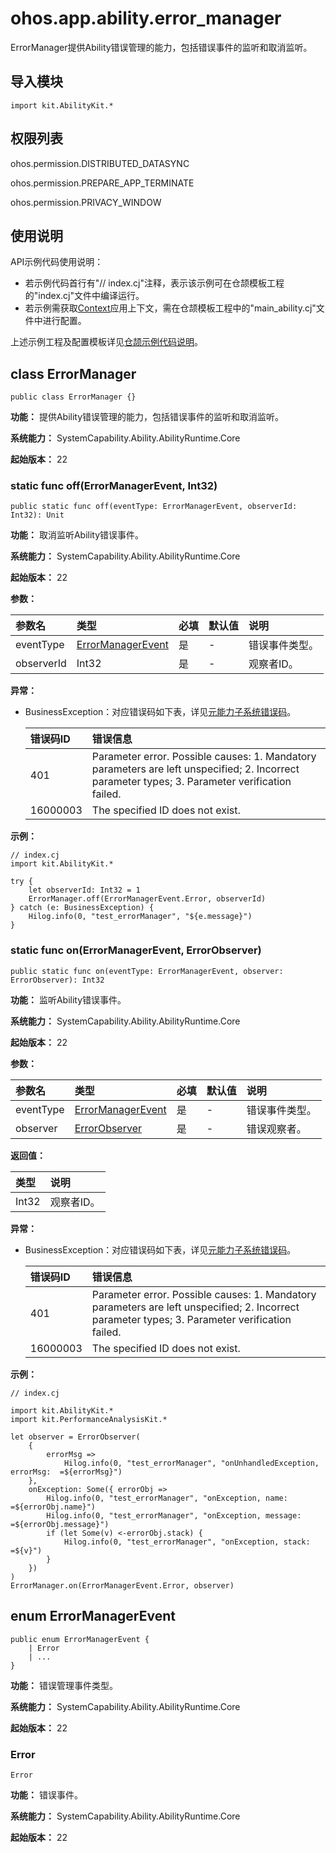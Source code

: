 # ohos.app.ability.error_manager

ErrorManager提供Ability错误管理的能力，包括错误事件的监听和取消监听。

## 导入模块

```cangjie
import kit.AbilityKit.*
```

## 权限列表

ohos.permission.DISTRIBUTED_DATASYNC

ohos.permission.PREPARE_APP_TERMINATE

ohos.permission.PRIVACY_WINDOW

## 使用说明

API示例代码使用说明：

- 若示例代码首行有"// index.cj"注释，表示该示例可在仓颉模板工程的"index.cj"文件中编译运行。
- 若示例需获取[Context](./cj-apis-app-ability-ui_ability.md#class-context)应用上下文，需在仓颉模板工程中的"main_ability.cj"文件中进行配置。

上述示例工程及配置模板详见[仓颉示例代码说明](../../cj-development-intro.md#仓颉示例代码说明)。

## class ErrorManager

```cangjie
public class ErrorManager {}
```

**功能：** 提供Ability错误管理的能力，包括错误事件的监听和取消监听。

**系统能力：** SystemCapability.Ability.AbilityRuntime.Core

**起始版本：** 22

### static func off(ErrorManagerEvent, Int32)

```cangjie
public static func off(eventType: ErrorManagerEvent, observerId: Int32): Unit
```

**功能：** 取消监听Ability错误事件。

**系统能力：** SystemCapability.Ability.AbilityRuntime.Core

**起始版本：** 22

**参数：**

|参数名|类型|必填|默认值|说明|
|:---|:---|:---|:---|:---|
|eventType|[ErrorManagerEvent](#enum-errormanagerevent)|是|-|错误事件类型。|
|observerId|Int32|是|-|观察者ID。|

**异常：**

- BusinessException：对应错误码如下表，详见[元能力子系统错误码](../../../source_zh_cn/errorcodes/cj-errorcode-ability.md)。

  | 错误码ID | 错误信息 |
  | :---- | :--- |
  | 401 | Parameter error. Possible causes: 1. Mandatory parameters are left unspecified; 2. Incorrect parameter types; 3. Parameter verification failed. |
  | 16000003 | The specified ID does not exist. |

**示例：**

<!-- compile -->

```cangjie
// index.cj
import kit.AbilityKit.*

try {
    let observerId: Int32 = 1
    ErrorManager.off(ErrorManagerEvent.Error, observerId)
} catch (e: BusinessException) {
    Hilog.info(0, "test_errorManager", "${e.message}")
}
```

### static func on(ErrorManagerEvent, ErrorObserver)

```cangjie
public static func on(eventType: ErrorManagerEvent, observer: ErrorObserver): Int32
```

**功能：** 监听Ability错误事件。

**系统能力：** SystemCapability.Ability.AbilityRuntime.Core

**起始版本：** 22

**参数：**

|参数名|类型|必填|默认值|说明|
|:---|:---|:---|:---|:---|
|eventType|[ErrorManagerEvent](#enum-errormanagerevent)|是|-|错误事件类型。|
|observer|[ErrorObserver](./cj-apis-application-error_observer.md#class-errorobserver)|是|-|错误观察者。|

**返回值：**

|类型|说明|
|:----|:----|
|Int32|观察者ID。|

**异常：**

- BusinessException：对应错误码如下表，详见[元能力子系统错误码](../../../source_zh_cn/errorcodes/cj-errorcode-ability.md)。

  | 错误码ID | 错误信息 |
  | :---- | :--- |
  | 401 | Parameter error. Possible causes: 1. Mandatory parameters are left unspecified; 2. Incorrect parameter types; 3. Parameter verification failed. |
  | 16000003 | The specified ID does not exist. |

**示例：**

<!-- compile -->

```cangjie
// index.cj

import kit.AbilityKit.*
import kit.PerformanceAnalysisKit.*

let observer = ErrorObserver(
    {
        errorMsg =>
            Hilog.info(0, "test_errorManager", "onUnhandledException, errorMsg:  =${errorMsg}")
    },
    onException: Some({ errorObj =>
        Hilog.info(0, "test_errorManager", "onException, name:   =${errorObj.name}")
        Hilog.info(0, "test_errorManager", "onException, message:   =${errorObj.message}")
        if (let Some(v) <-errorObj.stack) {
            Hilog.info(0, "test_errorManager", "onException, stack:    =${v}")
        }
    })
)
ErrorManager.on(ErrorManagerEvent.Error, observer)
```

## enum ErrorManagerEvent

```cangjie
public enum ErrorManagerEvent {
    | Error
    | ...
}
```

**功能：** 错误管理事件类型。

**系统能力：** SystemCapability.Ability.AbilityRuntime.Core

**起始版本：** 22

### Error

```cangjie
Error
```

**功能：** 错误事件。

**系统能力：** SystemCapability.Ability.AbilityRuntime.Core

**起始版本：** 22
